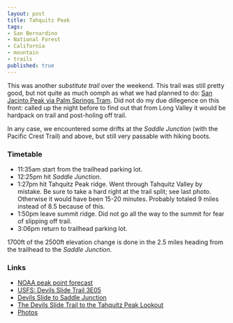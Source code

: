 ```yaml
---
layout: post
title: Tahquitz Peak
tags:
- San Bernardino
- National Forest
- California
- mountain
- trails
published: true
---
```

This was another _substitute trail_ over the weekend. This trail was still
pretty good, but not quite as much oomph as what we had planned to do:
[San Jacinto Peak via Palm Springs Tram](http://www.localhikes.com/Hikes/SanJacintoPeak_4472.asp).
Did not do my due dillegence on this front: called up the night before to find
out that from Long Valley it would be hardpack on trail and post-holing off trail.

In any case, we encountered some drifts at the _Saddle Junction_
(with the Pacific Crest Trail) and above, but still very passable with hiking boots.

### Timetable
- 11:35am start from the trailhead parking lot.
- 12:25pm hit _Saddle Junction_.
- 1:27pm hit Tahquitz Peak ridge. Went through Tahquitz Valley by mistake.
Be sure to take a hard right at the trail split; see last photo.
Otherwise it would have been 15-20 minutes. Probably totaled 9 miles instead of 8.5 because of this.
- 1:50pm leave summit ridge. Did not go all the way to the summit for fear of slipping off trail.
- 3:06pm return to trailhead parking lot.

1700ft of the 2500ft elevation change is done in the 2.5 miles heading from
the trailhead to the _Saddle Junction_.

### Links
- [NOAA peak point forecast](http://forecast.weather.gov/MapClick.php?lat=33.7618901&lon=-116.6696379)
- [USFS: Devils Slide Trail 3E05](http://www.fs.usda.gov/recarea/sbnf/recreation/hiking/recarea/?recid=74217&actid=51)
- [Devils Slide to Saddle Junction](http://www.localhikes.com/HikeData.asp?DispType=0&ActiveHike=6&GetHikesStateID=2&ID=4030)
- [The Devils Slide Trail to the Tahquitz Peak Lookout](http://calitrails.com/2013/12/03/the-devils-slide-trail-to-the-tahquitz-peak-lookout/)
- [Photos](https://drive.google.com/drive/folders/0B0yT30uCaFvvYTZjemZiYWFwYUE?usp=sharing)
